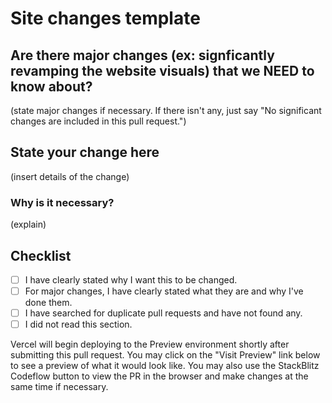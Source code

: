 # Site changes template

<!-- Use this template if changing the site. DO NOT DELETE ABOVE-->

## Are there major changes (ex: signficantly revamping the website visuals) that we NEED to know about?

(state major changes if necessary. If there isn't any, just say "No significant changes are included in this pull request.")

## State your change here

(insert details of the change)

### Why is it necessary?

(explain)

## Checklist

- [ ] I have clearly stated why I want this to be changed.
- [ ] For major changes, I have clearly stated what they are and why I've done them.
- [ ] I have searched for duplicate pull requests and have not found any.
- [ ] I did not read this section.

Vercel will begin deploying to the Preview environment shortly after submitting this pull request. You may click on the "Visit Preview" link below to see a preview of what it would look like.
You may also use the StackBlitz Codeflow button to view the PR in the browser and make changes at the same time if necessary.
